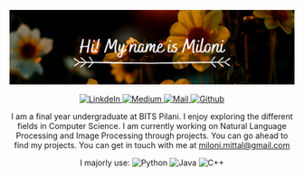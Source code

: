 
![](https://github.com/milonimittal/milonimittal/blob/master/images/cover.png)

<p align="center">
  <a href="https://www.linkedin.com/in/miloni-mittal-225779149/">
    <img alt="LinkdeIn" width="25px" src="https://cdn.jsdelivr.net/npm/simple-icons@v3/icons/linkedin.svg"/>
  </a>
  <a href="https://medium.com/@milonimittal">
    <img alt="Medium" width="25px" src="https://cdn.jsdelivr.net/npm/simple-icons@v3/icons/medium.svg"/>
  </a>
  <a href="mailto:miloni.mittal@gmail.com">
    <img alt="Mail" width="25px" src="https://cdn.jsdelivr.net/npm/simple-icons@3.2.0/icons/mail-dot-ru.svg"/>
  </a>
  <a href="https://github.com/milonimittal">
    <img alt="Github" width="25px" src="https://cdn.jsdelivr.net/npm/simple-icons@3.2.0/icons/github.svg"/>
  </a>
</p>
<p align="center">
I am a final year undergraduate at BITS Pilani. I enjoy exploring the different fields in Computer Science.
I am currently working on Natural Language Processing and Image Processing through projects.
You can go ahead to find my projects.
You can get in touch with me at <a href="mailto:miloni.mittal@gmail.com"> miloni.mittal@gmail.com </a>
</p>
<p align="center">
I majorly use: <img alt="Python" width="20px" src="https://cdn.jsdelivr.net/npm/simple-icons@3.2.0/icons/python.svg"/>
  <img alt="Java" width="20px" src="https://cdn.jsdelivr.net/npm/simple-icons@3.2.0/icons/java.svg"/>
  <img alt="C++" width="20px" src="https://cdn.jsdelivr.net/npm/simple-icons@3.2.0/icons/cplusplus.svg"/> 
</p>
<!--
**milonimittal/milonimittal** is a ✨ _special_ ✨ repository because its `README.md` (this file) appears on your GitHub profile.

Here are some ideas to get you started:

- 🔭 I’m currently working on ...
- 🌱 I’m currently learning ...
- 👯 I’m looking to collaborate on ...
- 🤔 I’m looking for help with ...
- 💬 Ask me about ...
- 📫 How to reach me: ...
- 😄 Pronouns: ...
- ⚡ Fun fact: ...
-->
